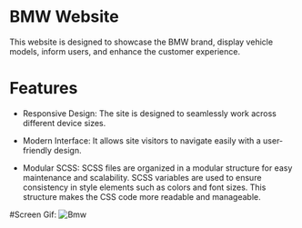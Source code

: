 # BMW Website

This website is designed to showcase the BMW brand, display vehicle models, inform users, and enhance the customer experience.

# Features
- Responsive Design: The site is designed to seamlessly work across different device sizes.

- Modern Interface: It allows site visitors to navigate easily with a user-friendly design.

- Modular SCSS: SCSS files are organized in a modular structure for easy maintenance and scalability. SCSS variables are used to ensure consistency in style elements such as colors and font sizes. This structure makes the CSS code more readable and manageable.

#Screen Gif:
![Bmw](https://github.com/gurkanceylan41/Bmw-Website/assets/165313565/9747cf56-6f70-498a-b524-c01ea3226bf8)
